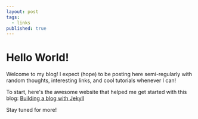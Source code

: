 ```yaml
---
layout: post
tags:
  - links
published: true
---
```

# Hello World!

Welcome to my blog! I expect (hope) to be posting here semi-regularly with random thoughts, interesting links, and cool tutorials whenever I can!

To start, here's the awesome website that helped me get started with this blog: [Building a blog with Jekyll](https://www.smashingmagazine.com/2014/08/build-blog-jekyll-github-pages/)

Stay tuned for more!

